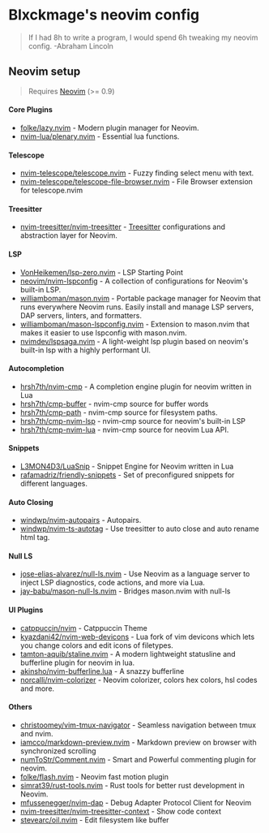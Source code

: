 # Blxckmage's neovim config

> If I had 8h to write a program, I would spend 6h tweaking my neovim config. -Abraham Lincoln

## Neovim setup

> Requires [Neovim](https://neovim.io/) (>= 0.9)

#### Core Plugins

- [folke/lazy.nvim](https://github.com/folke/lazy.nvim) - Modern plugin manager for Neovim.
- [nvim-lua/plenary.nvim](https://github.com/nvim-lua/plenary.nvim) - Essential lua functions.

#### Telescope

- [nvim-telescope/telescope.nvim](https://github.com/nvim-telescope/telescope.nvim) - Fuzzy finding select menu with text.
- [nvim-telescope/telescope-file-browser.nvim](https://github.com/nvim-telescope/telescope-file-browser.nvim) - File Browser extension for telescope.nvim

#### Treesitter

- [nvim-treesitter/nvim-treesitter](https://github.com/nvim-treesitter/nvim-treesitter) - [Treesitter](https://github.com/tree-sitter/tree-sitter) configurations and abstraction layer for Neovim.

#### LSP

- [VonHeikemen/lsp-zero.nvim](https://github.com/VonHeikemen/lsp-zero.nvim/) - LSP Starting Point
- [neovim/nvim-lspconfig](https://github.com/neovim/nvim-lspconfig) - A collection of configurations for Neovim's built-in LSP.
- [williamboman/mason.nvim](https://github.com/williamboman/mason.nvim) - Portable package manager for Neovim that runs everywhere Neovim runs. Easily install and manage LSP servers, DAP servers, linters, and formatters.
- [williamboman/mason-lspconfig.nvim](https://github.com/williamboman/mason-lspconfig.nvim) - Extension to mason.nvim that makes it easier to use lspconfig with mason.nvim.
- [nvimdev/lspsaga.nvim](https://github.com/nvimdev/lspsaga.nvim) - A light-weight lsp plugin based on neovim's built-in lsp with a highly performant UI.

#### Autocompletion

- [hrsh7th/nvim-cmp](https://github.com/hrsh7th/nvim-cmp) - A completion engine plugin for neovim written in Lua
- [hrsh7th/cmp-buffer](https://github.com/hrsh7th/cmp-buffer) - nvim-cmp source for buffer words
- [hrsh7th/cmp-path](https://github.com/hrsh7th/cmp-path) - nvim-cmp source for filesystem paths.
- [hrsh7th/cmp-nvim-lsp](https://github.com/hrsh7th/cmp-nvim-lsp) - nvim-cmp source for neovim's built-in LSP
- [hrsh7th/cmp-nvim-lua](https://github.com/hrsh7th/cmp-nvim-lua) - nvim-cmp source for neovim Lua API.

#### Snippets

- [L3MON4D3/LuaSnip](https://github.com/L3MON4D3/LuaSnip) - Snippet Engine for Neovim written in Lua
- [rafamadriz/friendly-snippets](https://github.com/rafamadriz/friendly-snippets) - Set of preconfigured snippets for different languages.

#### Auto Closing

- [windwp/nvim-autopairs](https://github.com/windwp/nvim-autopairs) - Autopairs.
- [windwp/nvim-ts-autotag](https://github.com/windwp/nvim-ts-autotag) - Use treesitter to auto close and auto rename html tag.

#### Null LS

- [jose-elias-alvarez/null-ls.nvim](https://github.com/jose-elias-alvarez/null-ls.nvim) - Use Neovim as a language server to inject LSP diagnostics, code actions, and more via Lua.
- [jay-babu/mason-null-ls.nvim](https://github.com/jay-babu/mason-null-ls.nvim) - Bridges mason.nvim with null-ls

#### UI Plugins

- [catppuccin/nvim](https://github.com/catppuccin/nvim) - Catppuccin Theme
- [kyazdani42/nvim-web-devicons](https://github.com/kyazdani42/nvim-web-devicons) - Lua fork of vim devicons which lets you change colors and edit icons of filetypes.
- [tamton-aquib/staline.nvim](https://github.com/tamton-aquib/staline.nvim) - A modern lightweight statusline and bufferline plugin for neovim in lua.
- [akinsho/nvim-bufferline.lua](https://github.com/akinsho/nvim-bufferline.lua) - A snazzy bufferline
- [norcalli/nvim-colorizer](https://github.com/norcalli/nvim-colorizer.lua) - Neovim colorizer, colors hex colors, hsl codes and more.

#### Others

- [christoomey/vim-tmux-navigator](https://github.com/christoomey/vim-tmux-navigation) - Seamless navigation between tmux and nvim.
- [iamcco/markdown-preview.nvim](https://https://github.com/iamcco/markdown-preview.nvim) - Markdown preview on browser with synchronized scrolling
- [numToStr/Comment.nvim](https://github.com/numToStr/Comment.nvim) - Smart and Powerful commenting plugin for neovim.
- [folke/flash.nvim](https://github.com/folke/flash.nvim) - Neovim fast motion plugin
- [simrat39/rust-tools.nvim](https://github.com/simrat39/rust-tools.nvim) - Rust tools for better rust development in Neovim.
- [mfussenegger/nvim-dap](https://github.com/mfussenegger/nvim-dap) - Debug Adapter Protocol Client for Neovim
- [nvim-treesitter/nvim-treesitter-context](https://github.com/nvim-treesitter/nvim-treesitter-context) - Show code context
- [stevearc/oil.nvim](https://github.com/stevearc/oil.nvim) - Edit filesystem like buffer
